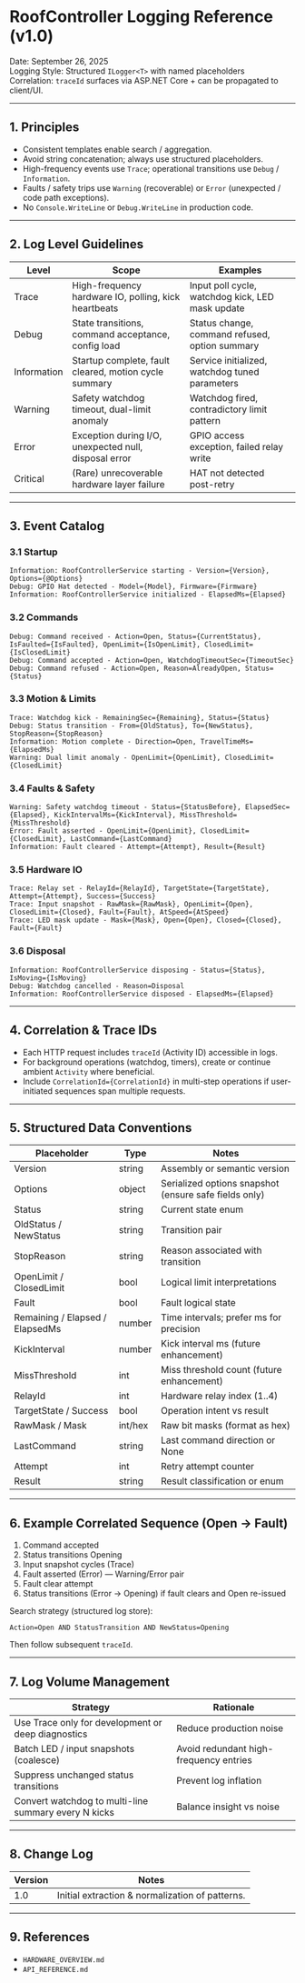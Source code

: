 # RoofController Logging Reference (v1.0)

Date: September 26, 2025  
Logging Style: Structured `ILogger<T>` with named placeholders  
Correlation: `traceId` surfaces via ASP.NET Core + can be propagated to client/UI.

---
## 1. Principles
- Consistent templates enable search / aggregation.
- Avoid string concatenation; always use structured placeholders.
- High-frequency events use `Trace`; operational transitions use `Debug` / `Information`.
- Faults / safety trips use `Warning` (recoverable) or `Error` (unexpected / code path exceptions).
- No `Console.WriteLine` or `Debug.WriteLine` in production code.

---
## 2. Log Level Guidelines
| Level | Scope | Examples |
|-------|-------|----------|
| Trace | High-frequency hardware IO, polling, kick heartbeats | Input poll cycle, watchdog kick, LED mask update |
| Debug | State transitions, command acceptance, config load | Status change, command refused, option summary |
| Information | Startup complete, fault cleared, motion cycle summary | Service initialized, watchdog tuned parameters |
| Warning | Safety watchdog timeout, dual-limit anomaly | Watchdog fired, contradictory limit pattern |
| Error | Exception during I/O, unexpected null, disposal error | GPIO access exception, failed relay write |
| Critical | (Rare) unrecoverable hardware layer failure | HAT not detected post-retry |

---
## 3. Event Catalog
### 3.1 Startup
```
Information: RoofControllerService starting - Version={Version}, Options={@Options}
Debug: GPIO Hat detected - Model={Model}, Firmware={Firmware}
Information: RoofControllerService initialized - ElapsedMs={Elapsed}
```

### 3.2 Commands
```
Debug: Command received - Action=Open, Status={CurrentStatus}, IsFaulted={IsFaulted}, OpenLimit={IsOpenLimit}, ClosedLimit={IsClosedLimit}
Debug: Command accepted - Action=Open, WatchdogTimeoutSec={TimeoutSec}
Debug: Command refused - Action=Open, Reason=AlreadyOpen, Status={Status}
```

### 3.3 Motion & Limits
```
Trace: Watchdog kick - RemainingSec={Remaining}, Status={Status}
Debug: Status transition - From={OldStatus}, To={NewStatus}, StopReason={StopReason}
Information: Motion complete - Direction=Open, TravelTimeMs={ElapsedMs}
Warning: Dual limit anomaly - OpenLimit={OpenLimit}, ClosedLimit={ClosedLimit}
```

### 3.4 Faults & Safety
```
Warning: Safety watchdog timeout - Status={StatusBefore}, ElapsedSec={Elapsed}, KickIntervalMs={KickInterval}, MissThreshold={MissThreshold}
Error: Fault asserted - OpenLimit={OpenLimit}, ClosedLimit={ClosedLimit}, LastCommand={LastCommand}
Information: Fault cleared - Attempt={Attempt}, Result={Result}
```

### 3.5 Hardware IO
```
Trace: Relay set - RelayId={RelayId}, TargetState={TargetState}, Attempt={Attempt}, Success={Success}
Trace: Input snapshot - RawMask={RawMask}, OpenLimit={Open}, ClosedLimit={Closed}, Fault={Fault}, AtSpeed={AtSpeed}
Trace: LED mask update - Mask={Mask}, Open={Open}, Closed={Closed}, Fault={Fault}
```

### 3.6 Disposal
```
Information: RoofControllerService disposing - Status={Status}, IsMoving={IsMoving}
Debug: Watchdog cancelled - Reason=Disposal
Information: RoofControllerService disposed - ElapsedMs={Elapsed}
```

---
## 4. Correlation & Trace IDs
- Each HTTP request includes `traceId` (Activity ID) accessible in logs.
- For background operations (watchdog, timers), create or continue ambient `Activity` where beneficial.
- Include `CorrelationId={CorrelationId}` in multi-step operations if user-initiated sequences span multiple requests.

---
## 5. Structured Data Conventions
| Placeholder | Type | Notes |
|-------------|------|-------|
| Version | string | Assembly or semantic version |
| Options | object | Serialized options snapshot (ensure safe fields only) |
| Status | string | Current state enum |
| OldStatus / NewStatus | string | Transition pair |
| StopReason | string | Reason associated with transition |
| OpenLimit / ClosedLimit | bool | Logical limit interpretations |
| Fault | bool | Fault logical state |
| Remaining / Elapsed / ElapsedMs | number | Time intervals; prefer ms for precision |
| KickInterval | number | Kick interval ms (future enhancement) |
| MissThreshold | int | Miss threshold count (future enhancement) |
| RelayId | int | Hardware relay index (1..4) |
| TargetState / Success | bool | Operation intent vs result |
| RawMask / Mask | int/hex | Raw bit masks (format as hex) |
| LastCommand | string | Last command direction or None |
| Attempt | int | Retry attempt counter |
| Result | string | Result classification or enum |

---
## 6. Example Correlated Sequence (Open → Fault)
1. Command accepted
2. Status transitions Opening
3. Input snapshot cycles (Trace)
4. Fault asserted (Error) — Warning/Error pair
5. Fault clear attempt
6. Status transitions (Error → Opening) if fault clears and Open re-issued

Search strategy (structured log store):
```
Action=Open AND StatusTransition AND NewStatus=Opening
```
Then follow subsequent `traceId`.

---
## 7. Log Volume Management
| Strategy | Rationale |
|----------|-----------|
| Use Trace only for development or deep diagnostics | Reduce production noise |
| Batch LED / input snapshots (coalesce) | Avoid redundant high-frequency entries |
| Suppress unchanged status transitions | Prevent log inflation |
| Convert watchdog to multi-line summary every N kicks | Balance insight vs noise |

---
## 8. Change Log
| Version | Notes |
|---------|-------|
| 1.0 | Initial extraction & normalization of patterns.

---
## 9. References
- `HARDWARE_OVERVIEW.md`
- `API_REFERENCE.md`
